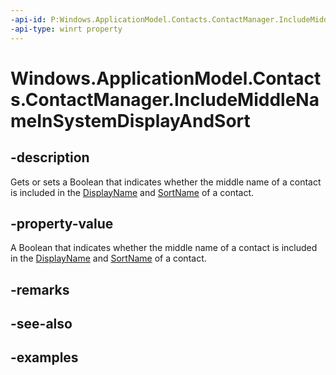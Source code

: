 ```yaml
---
-api-id: P:Windows.ApplicationModel.Contacts.ContactManager.IncludeMiddleNameInSystemDisplayAndSort
-api-type: winrt property
---
```


<!-- Property syntax.
public bool IncludeMiddleNameInSystemDisplayAndSort { get;  set; }
-->

# Windows.ApplicationModel.Contacts.ContactManager.IncludeMiddleNameInSystemDisplayAndSort

## -description
Gets or sets a Boolean that indicates whether the middle name of a contact is included in the [DisplayName](contact_displayname.md) and [SortName](contact_sortname.md) of a contact.

## -property-value
A Boolean that indicates whether the middle name of a contact is included in the [DisplayName](contact_displayname.md) and [SortName](contact_sortname.md) of a contact.

## -remarks

## -see-also

## -examples
